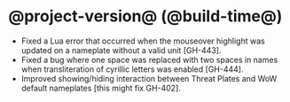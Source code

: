 # @project-version@ (@build-time@)

* Fixed a Lua error that occurred when the mouseover highlight was updated on a nameplate without a valid unit [GH-443].
* Fixed a bug where one space was replaced with two spaces in names when transliteration of cyrillic letters was enabled [GH-444].
* Improved showing/hiding interaction between Threat Plates and WoW default nameplates [this might fix GH-402].
 